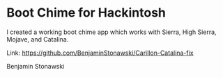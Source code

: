# Boot Chime for Hackintosh

I created a working boot chime app which works with Sierra, High Sierra, Mojave, and Catalina.

Link: https://github.com/BenjaminStonawski/Carillon-Catalina-fix

Benjamin Stonawski
